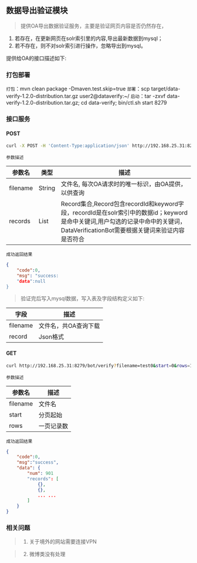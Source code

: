 
## 数据导出验证模块

> 提供OA导出数据验证服务，主要是验证网页内容是否仍然存在，
1. 若存在，在更新网页在solr索引里的内容,导出最新数据到mysql；
2. 若不存在，则不对solr索引进行操作，忽略导出到mysql。

提供给OA的接口描述如下:

### 打包部署

`打包`：mvn clean package -Dmaven.test.skip=true
`部署`：scp target/data-verify-1.2.0-distribution.tar.gz user2@dataverify:~/
`启动`：tar -zxvf data-verify-1.2.0-distribution.tar.gz; cd data-verify; bin/ctl.sh start 8279

### 接口服务

#### POST

```bash
curl -X POST -H 'Content-Type:application/json' http://192.168.25.31:8279/bot/verify --data '{"filename":"test0", "recs":[{"recordId":"9A1090C920AFC18193ACA11A3DB70DB7","keyword":"合肥"},{"recordId":"0C64F84C8B7335A25365054F8B039B49","keyword":"广场"}]}'
```

`参数描述`

参数名 | 类型  | 描述
-------| ----- |-------
filename| String|文件名, 每次OA请求时的唯一标识，由OA提供，以供查询
records | List<Record> | Record集合,Record包含recordId和keyword字段，recordId是在solr索引中的数据id；keyword是命中关键词,用户勾选的记录中命中的关键词，DataVerificationBot需要根据关键词来验证内容是否符合

`成功返回结果`

```json
{
    "code":0,
    "msg": "success:
    "data":null
}
```

> 验证完后写入mysql数据，写入表及字段结构定义如下:

字段    | 描述
-------- | -------
filename  | 文件名，共OA查询下载
record    | Json格式

#### GET

```bash
curl http://192.168.25.31:8279/bot/verify?filename=test0&start=0&rows=100
```

`参数描述`

参数名 | 描述
-------|-------
filename | 文件名
start | 分页起始
rows  | 一页记录数

`成功返回结果`

```json
{
    "code":0,
    "msg":"success",
    "data": {
        "num": 901
        "records": [
            {},
            {},
            ... ...
        ]
    }
}
```

### 相关问题

>1. 关于境外的网站需要连接VPN

>2. 微博类没有处理

